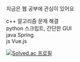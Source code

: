 지금은 웹 공부에 관심이 있어요

c++ 알고리즘 문제 해결  
python 스크립트, 간단한 GUI  
java Spring  
js Vue.js

[![Solved.ac
프로필](http://mazassumnida.wtf/api/v2/generate_badge?boj=eoehd1ek)](https://solved.ac/eoehd1ek)

<!--
**eoehd1ek/eoehd1ek** is a ✨ _special_ ✨ repository because its `README.md` (this file) appears on your GitHub profile.

Here are some ideas to get you started:

- 🔭 I’m currently working on ...
- 🌱 I’m currently learning ...
- 👯 I’m looking to collaborate on ...
- 🤔 I’m looking for help with ...
- 💬 Ask me about ...
- 📫 How to reach me: ...
- 😄 Pronouns: ...
- ⚡ Fun fact: ...
-->
